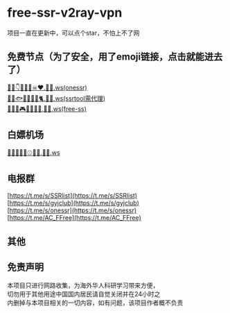 # free-ssr-v2ray-vpn

项目一直在更新中，可以点个star，不怕上不了网

## 免费节点（为了安全，用了emoji链接，点击就能进去了）
[🏈🌙👇🌊🐵🐝☠♥.🍕💩.ws(onessr)](http://🏈🌙👇🌊🐵🐝☠♥.🍕💩.ws)<br>
[🤠🥖🐟🐔🍇🐶🍇🐈.🍕💩.ws(ssrtool需代理)](http://🤠🥖🐟🐔🍇🐶🍇🐈.🍕💩.ws)<br>
[🍋🖕✊🎮🍑💯🐏🥑.🍕💩.ws(free-ss)](http://🍋🖕✊🎮🍑💯🐏🥑.🍕💩.ws)<br>

## 白嫖机场
[🥞🥖🐋🍓🎷⚾🥑🐻.🍕💩.ws](http://🥞🥖🐋🍓🎷⚾🥑🐻.🍕💩.ws)<br>

## 电报群
[https://t.me/s/SSRlist](https://t.me/s/SSRlist)<br>
[https://t.me/s/gyjclub](https://t.me/s/gyjclub)<br>
[https://t.me/s/onessr](https://t.me/s/onessr)<br>
[https://t.me/AC_FFree](https://t.me/AC_FFree)<br>

## 其他

## 免责声明
本项目只进行网路收集，为海外华人科研学习带来方便，<br>
切勿用于其他用途中国国内居民请自觉关闭并在24小时之<br>
内删掉与本项目相关的一切内容，如有问题，该项目作者概不负责
